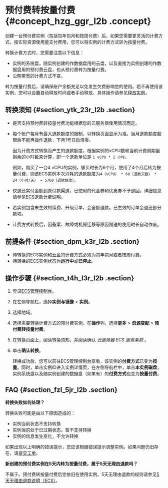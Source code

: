 # 预付费转按量付费 {#concept_hzg_ggr_l2b .concept}

创建一台预付费实例（包括包年包月和按周付费）后，如果您需要更灵活的计费方式，按实际资源使用量支付费用，您可以将实例的计费方式转为按量付费。

转换计费方式时，您需要注意以下信息：

-   实例的系统盘，随实例创建的作数据盘用的云盘，以及直接为实例创建的作数据盘用的预付费云盘，也从预付费转为按量付费。
-   公网带宽的计费方式不变。

转为按量付费后，请确保账户余额充足以免发生欠费影响您的使用。若不再使用该实例，您可以设置自动释放时间或者手动释放，具体操作请参见[释放实例](../cn.zh-CN/实例/管理实例/释放实例.md#)。

## 转换须知 {#section_ytk_23r_l2b .section}

-   是否支持预付费转按量付费功能根据您的云服务器使用情况而定。
-   每个账户每月有最大退款额度的限制，以转换页面显示为准。当月退款额度超限后不能再操作退款，下月1号自动清零。

    因为计费方式转换而产生的退款额度，根据实例的vCPU数和当前计费周期里剩余的小时数来计算，即一个退款单位是 `1 vCPU * 1 小时`。

    例如，购买了一台4 vCPU的实例，够买时长为6个月，使用了4个月后转为按量付费，则该ECS实例本次消耗的退款额度为`4（vCPU） * 60（退款天数） * 24（小时/天） = 5760（退款额度）`。

-   仅退还实付金额到原付款渠道，已使用的代金券和优惠券不予退回。详细信息请参见[ECS退款计费说明](https://help.aliyun.com/document_detail/72347.html?spm=a2c4g.11186623.2.5.8oI1Ug)。
-   若实例包含未生效的续费、升级订单，会全额退款。已生效的订单会退还部分款项。
-   计费方式转换后，因备案、故障或机房迁移等原因赠送的使用时长自动作废。

## 前提条件 {#section_dpm_k3r_l2b .section}

-   待转换的ECS实例和云盘的计费方式必须为包年包月或者按周付费。
-   待转换的ECS实例状态为**运行中**或**已停止**。

## 操作步骤 {#section_t4h_l3r_l2b .section}

1.  登录[ECS管理控制台](https://ecs.console.aliyun.com)。
2.  在左侧导航栏，选择**实例与镜像** \> **实例**。
3.  选择地域。
4.  选择需要转换计费方式的预付费实例，在**操作**列，选择**更多** \> **资源变配** \> **预付费转按量付费**。
5.  在转换页面上，阅读转换须知，并阅读确认 *云服务器 ECS 服务条款* 。
6.  单击**确认转换**。

    转换成功后，您可以前往ECS管理控制台查看，该实例的**付费方式**已变为**按量**。同时，单击实例ID进入实例详情页，在左侧导航栏中，单击**本实例磁盘**，实例系统盘以及随实例创建的数据盘（如果有）的**付费方式**也变为**按量付费**。


## FAQ {#section_fzl_5jr_l2b .section}

 **转换失败如何处理？** 

转换失败可能是由以下原因造成的：

-   实例当前状态不支持转换
-   实例当前处于已过期状态，暂不支持转换
-   实例的信息发生变化，不允许转换

如果出现以上明确的错误提示，您应该根据错误提示调整实例。如果问题仍旧存在，请[提交工单](https://selfservice.console.aliyun.com/ticket/createIndex?spm=a2c4g.11186623.2.7.8oI1Ug)。

 **新创建的预付费实例在5天内转为按量付费，属于5天无理由退款吗？** 

不属于。预付费转按量付费后您依旧在使用实例。5天无理由退款的规则请参见[5天无理由退款说明（ECS）](https://expense.console.aliyun.com/?spm=a2c4g.11186623.2.8.8oI1Ug#/refund/product/ecs)。

